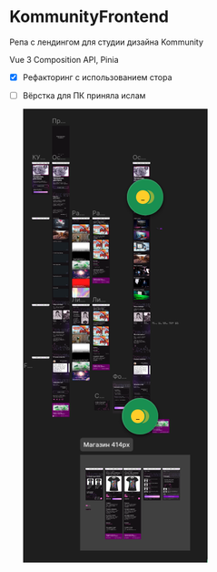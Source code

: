 # KommunityFrontend

Репа с лендингом для студии дизайна Kommunity

Vue 3 Composition API, Pinia

- [x] Рефакторинг с использованием стора
- [ ] Вёрстка для ПК приняла ислам

  ![Alt text](./README/image.png)